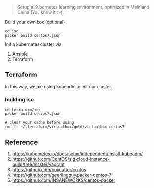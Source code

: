 > Setup a Kubernetes learning environment, optimized in Mainland China (You know it :>).

Build your own box (optional)
```
cd iso
packer build centos7.json
```

Init a kubernetes cluster via
1. Ansible
1. Terraform

## Terraform

In this way, we are using kubeadm to init our cluster.

### building iso
```
cd terraform/iso
packer build centos7.json

# clear your cache before using
rm -fr ~/.terraform/virtualbox/gold/virtualbox-centos7
```

## Reference
1. https://kubernetes.io/docs/setup/independent/install-kubeadm/
1. https://github.com/CentOS/sig-cloud-instance-build/tree/master/vagrant
1. https://github.com/boxcutter/centos
1. https://github.com/geerlingguy/packer-centos-7
1. https://github.com/INSANEWORKS/centos-packer
